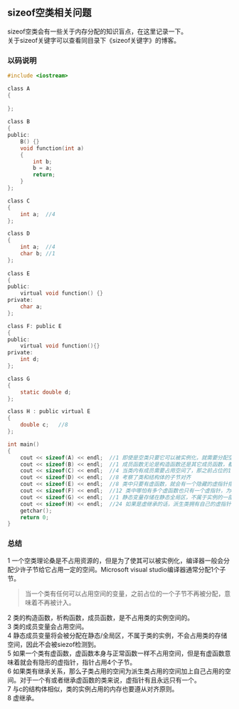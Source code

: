 ## sizeof空类相关问题
sizeof空类会有一些关于内存分配的知识盲点，在这里记录一下。   
关于sizeof关键字可以查看同目录下《sizeof关键字》的博客。  
### 以码说明
```c
#include <iostream>   

class A  
{   
  
};   
  
class B     
{  
public:   
	B() {}  
	void function(int a)   
	{  
		int b;  
		b = a;  
		return;  
	}   
};  

class C  
{   
	int a;	//4  
};  

class D  
{  
	int a;	//4  
	char b;	//1   
};  
  
class E 
{   
public:   
	virtual void function() {}  
private:  
	char a;  
};   

class F: public E   
{  
public:  
	virtual void function(){}   
private:  
	int d;  
};   

class G  
{  
	static double d;    
};  

class H : public virtual E   
{  
	double c;	//8  
};   

int main()   
{   
	cout << sizeof(A) << endl;	//1 即使是空类只要它可以被实例化，就需要分配空间才能被使用   
	cout << sizeof(B) << endl;	//1 成员函数无论是构造函数还是其它成员函数，都不会占用空间   
	cout << sizeof(C) << endl;	//4 当类内有成员需要占用空间了，那之前占位的1子节就不再需要了，不用将其计算在内。int在32位占用4个子节，在64位占用8个子节   
	cout << sizeof(D) << endl;	//8 考察了类和结构体的子节对齐    
	cout << sizeof(E) << endl;	//8 类中只要有虚函数，就会有一个隐藏的虚指针指向虚函数表，指针占用4个子节。加上a为5个子节，对齐到8    
	cout << sizeof(F) << endl;	//12 类中哪怕有多个虚函数也只有一个虚指针，为4，父类的a占用1，自己的d占用4，总的为9，对齐到12   
	cout << sizeof(G) << endl;	//1 静态变量存储在静态全局区，不属于实例的一部分，不占用空间，仅仅用1个子节占位。   
	cout << sizeof(H) << endl;	//24 如果是虚继承的话，派生类拥有自己的虚指针，    
	getchar();   
	return 0;  
}   
```   
### 总结
1 一个空类理论桑是不占用资源的，但是为了使其可以被实例化，编译器一般会分配少许子节给它占用一定的空间。Microsoft visual studio编译器通常分配1个子节。   
> 当一个类有任何可以占用空间的变量，之前占位的一个子节不再被分配，意味着不再被计入。   
   
2 类的构造函数，析构函数，成员函数，是不占用类的实例空间的。   
3 类的成员变量会占用空间。   
4 静态成员变量将会被分配在静态/全局区，不属于类的实例，不会占用类的存储空间，因此不会被siezof检测到。   
5 如果一个类有虚函数，虚函数本身与正常函数一样不占用空间，但是有虚函数意味着就会有隐形的虚指针，指针占用4个子节。   
6 如果类有继承关系，那么子类占用的空间为派生类占用的空间加上自己占用的空间。对于一个有或者继承虚函数的类来说，虚指针有且永远只有一个。   
7 与c的结构体相似，类的实例占用的内存也要遵从对齐原则。   
8 虚继承。    